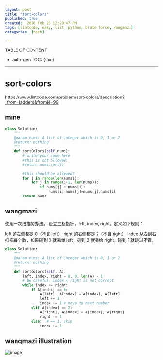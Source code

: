 ```yaml
---
layout: post
title: "sort-colors"
published: true
created:  2020 Feb 25 12:29:47 PM
tags: [lintcode, easy, list, python, brute force, wangmazi]
categories: [tech]

---
```


TABLE OF CONTENT

* auto-gen TOC:
{:toc}

- - -

# sort-colors

https://www.lintcode.com/problem/sort-colors/description?_from=ladder&&fromId=99

## mine

```python
class Solution:
    """
    @param nums: A list of integer which is 0, 1 or 2
    @return: nothing
    """
    def sortColors(self,nums):
        # write your code here
        #this is not allowed:
        #return nums.sort()

        #this should be allowed?
        for i in range(len(nums)):
            for j in range(i+1, len(nums)):
                if nums[j] < nums[i]:
                    nums[i],nums[j]=nums[j],nums[i]
        return nums
```


## wangmazi

使用一次扫描的办法。
设立三根指针，left, index, right。定义如下规则：

left 的左侧都是 0（不含 left）
right 的右侧都是 2（不含 right）
index 从左到右扫描每个数，如果碰到 0 就丢给 left，碰到 2 就丢给 right。碰到 1 就跳过不管。

```python
class Solution:
    """
    @param nums: A list of integer which is 0, 1 or 2
    @return: nothing
    """
    def sortColors(self, A):
        left, index, right = 0, 0, len(A) - 1
        # be careful, index < right is not correct
        while index <= right:
            if A[index] == 0:
                A[left], A[index] = A[index], A[left]
                left += 1
                index += 1 # move to next number
            elif A[index] == 2:
                A[right], A[index] = A[index], A[right]
                right -= 1
            else:  # == 1, skip
                index += 1
```

## wangmazi illustration

![image](https://user-images.githubusercontent.com/2038044/70585018-db7f1200-1b90-11ea-8437-aa0b4372b91a.png)

